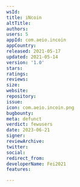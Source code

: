 ```yaml
---
wsId: 
title: iNcoin
altTitle: 
authors: 
users: 5
appId: com.aeio.incoin
appCountry: 
released: 2021-05-17
updated: 2021-05-14
version: '1.0'
stars: 
ratings: 
reviews: 
size: 
website: 
repository: 
issue: 
icon: com.aeio.incoin.png
bugbounty: 
meta: defunct
verdict: fewusers
date: 2023-06-21
signer: 
reviewArchive: 
twitter: 
social: 
redirect_from: 
developerName: Fei2021
features: 

---
```


